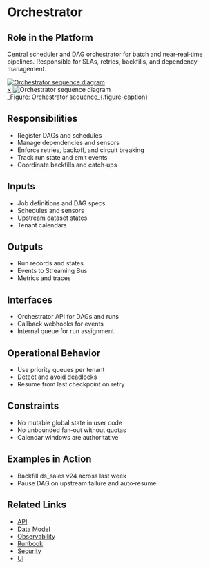 # Orchestrator

## Role in the Platform
Central scheduler and DAG orchestrator for batch and near‑real‑time pipelines. Responsible for SLAs, retries, backfills, and dependency management.

<a href="#fig-orchestrator-sequence" class="image-link">
  <img src="/assets/diagrams/runtime/orchestrator-sequence.svg" alt="Orchestrator sequence diagram">
</a>
<div id="fig-orchestrator-sequence" class="image-modal">
  <a href="#" class="close-btn">&times;</a>
  <img src="/assets/diagrams/runtime/orchestrator-sequence.svg" alt="Orchestrator sequence diagram">
</div>
_Figure: Orchestrator sequence_{.figure-caption}

## Responsibilities
- Register DAGs and schedules
- Manage dependencies and sensors
- Enforce retries, backoff, and circuit breaking
- Track run state and emit events
- Coordinate backfills and catch‑ups

## Inputs
- Job definitions and DAG specs
- Schedules and sensors
- Upstream dataset states
- Tenant calendars

## Outputs
- Run records and states
- Events to Streaming Bus
- Metrics and traces

## Interfaces
- Orchestrator API for DAGs and runs
- Callback webhooks for events
- Internal queue for run assignment

## Operational Behavior
- Use priority queues per tenant
- Detect and avoid deadlocks
- Resume from last checkpoint on retry

## Constraints
- No mutable global state in user code
- No unbounded fan‑out without quotas
- Calendar windows are authoritative

## Examples in Action
- Backfill ds_sales v24 across last week
- Pause DAG on upstream failure and auto‑resume

## Related Links
- [API](api.md)
- [Data Model](data-model.md)
- [Observability](observability.md)
- [Runbook](runbook.md)
- [Security](security.md)
- [UI](ui.md)
